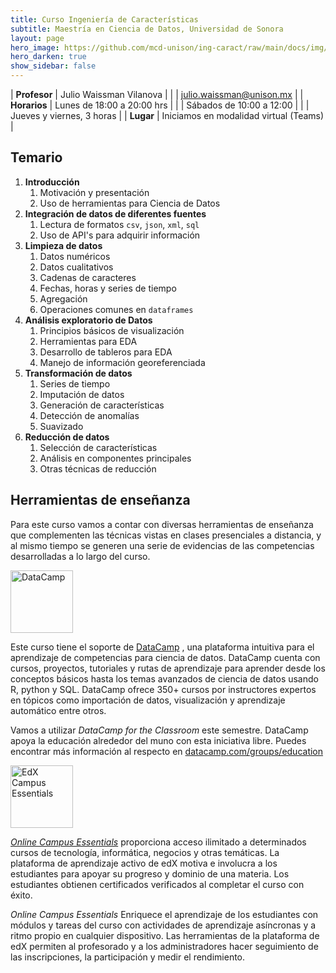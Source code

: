 ```yaml
---
title: Curso Ingeniería de Características 
subtitle: Maestría en Ciencia de Datos, Universidad de Sonora
layout: page
hero_image: https://github.com/mcd-unison/ing-caract/raw/main/docs/img/data-science-banner.jpg
hero_darken: true
show_sidebar: false
---
```



| **Profesor** | Julio Waissman Vilanova        |
|              | julio.waissman@unison.mx       |
| **Horarios** | Lunes de 18:00 a 20:00 hrs     |
|              | Sábados de 10:00 a 12:00       |
|              | Jueves y viernes, 3 horas      |
| **Lugar**    | Iniciamos en modalidad virtual (Teams) |

## Temario

1. **Introducción**
   1. Motivación y presentación
   2. Uso de herramientas para Ciencia de Datos 
2. **Integración de datos de diferentes fuentes**
   1. Lectura de formatos `csv`, `json`, `xml`, `sql`
   2. Uso de API's para adquirir información
3. **Limpieza de datos**
   1. Datos numéricos
   2. Datos cualitativos
   3. Cadenas de caracteres
   4. Fechas, horas y series de tiempo
   5. Agregación
   6. Operaciones comunes en `dataframes`
4. **Análisis exploratorio de Datos**
   1. Principios básicos de visualización
   2. Herramientas para EDA
   3. Desarrollo de tableros para EDA
   4. Manejo de información georeferenciada
5. **Transformación de datos**
   1. Series de tiempo
   2. Imputación de datos
   3. Generación de características
   4. Detección de anomalías
   5. Suavizado
6. **Reducción de datos**
   1. Selección de características
   2. Análisis en componentes principales
   3. Otras técnicas de reducción

## Herramientas de enseñanza

Para este curso vamos a contar con diversas herramientas de enseñanza
que complementen las técnicas vistas en clases presenciales a distancia, 
y al mismo tiempo se generen una serie de evidencias de las competencias
desarrolladas a lo largo del curso.


<img src="https://waffles.datacamp.com/logo/logo-regular.svg" alt="DataCamp" height="100">


Este curso tiene el soporte de [DataCamp](https://www.datacamp.com/) , una plataforma intuitiva para el aprendizaje de competencias para ciencia de datos.
DataCamp cuenta con cursos, proyectos, tutoriales y rutas de aprendizaje para aprender desde los conceptos básicos hasta los temas avanzados de
ciencia de datos usando R, python y SQL. DataCamp ofrece 350+ cursos por instructores expertos en tópicos como importación de datos, visualización 
y aprendizaje automático entre otros.

Vamos a utilizar *DataCamp for the Classroom* este semestre. DataCamp apoya la educación alrededor del muno con esta iniciativa libre. Puedes encontrar más información al respecto en
[datacamp.com/groups/education](datacamp.com/groups/education)



<img src="https://campus.edx.org/hubfs/Logo%20Files/edX-Online-Campus_stack_ELM.svg" alt="EdX Campus Essentials" height="100">

[*Online Campus Essentials*](https://campus.edx.org/es/essentials) proporciona acceso ilimitado a determinados cursos de tecnología, informática, negocios y otras temáticas. La plataforma de aprendizaje activo de edX motiva e involucra a los estudiantes para apoyar su progreso y dominio de una materia. Los estudiantes obtienen certificados verificados al completar el curso con éxito.

*Online Campus Essentials* Enriquece el aprendizaje de los estudiantes con módulos y tareas del curso con actividades de aprendizaje asíncronas y a ritmo propio en cualquier dispositivo. Las herramientas de la plataforma de edX permiten al profesorado y a los administradores hacer seguimiento de las inscripciones, la participación y medir el rendimiento.

